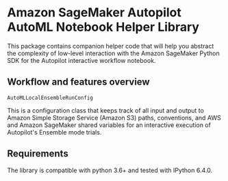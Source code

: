 # Amazon SageMaker Autopilot AutoML Notebook Helper Library

This package contains companion helper code that will help you abstract the complexity of low-level 
interaction with the Amazon SageMaker Python SDK for the Autopilot interactive workflow notebook.

## Workflow and features overview 

`AutoMLLocalEnsembleRunConfig`

This is a configuration class that keeps track of all input and output to Amazon Simple Storage Service 
(Amazon S3) paths, conventions, and AWS and Amazon SageMaker shared variables for an interactive execution of Autopilot's Ensemble mode trials.

## Requirements

The library is compatible with python 3.6+ and tested with IPython 6.4.0.
